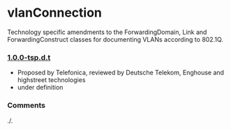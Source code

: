 # vlanConnection
Technology specific amendments to the ForwardingDomain, Link and ForwardingConstruct classes for documenting VLANs according to 802.1Q.

### [1.0.0-tsp.d.t](../../tree/tsp)
- Proposed by Telefonica, reviewed by Deutsche Telekom, Enghouse and highstreet technologies
- under definition

### Comments
./.
